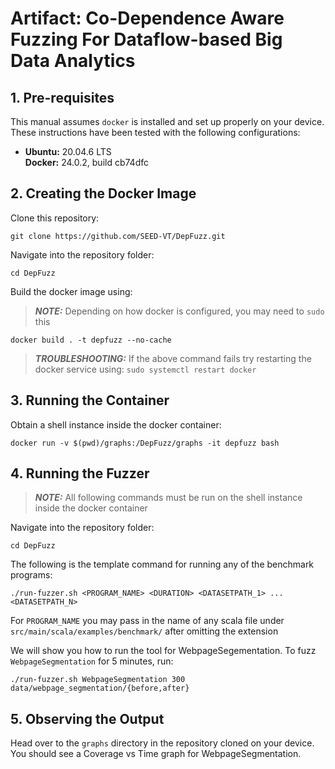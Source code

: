 # Artifact: Co-Dependence Aware Fuzzing For Dataflow-based Big Data Analytics
## 1. Pre-requisites
This manual assumes `docker` is installed and set up properly on your device.\
These instructions have been tested with the following configurations: 
* **Ubuntu:** 20.04.6 LTS\
  **Docker:** 24.0.2, build cb74dfc
## 2. Creating the Docker Image
Clone this repository:
```
git clone https://github.com/SEED-VT/DepFuzz.git
```
Navigate into the repository folder:
```
cd DepFuzz
```
Build the docker image using:
> **_NOTE:_** Depending on how docker is configured, you may need to `sudo` this
```
docker build . -t depfuzz --no-cache
```
> **_TROUBLESHOOTING:_** If the above command fails try restarting the docker service using: `sudo systemctl restart docker`

## 3. Running the Container
Obtain a shell instance inside the docker container:
```
docker run -v $(pwd)/graphs:/DepFuzz/graphs -it depfuzz bash
```
## 4. Running the Fuzzer
> **_NOTE:_** All following commands must be run on the shell instance inside the docker container

Navigate into the repository folder:
```
cd DepFuzz
```
The following is the template command for running any of the benchmark programs:
```
./run-fuzzer.sh <PROGRAM_NAME> <DURATION> <DATASETPATH_1> ... <DATASETPATH_N>
```
For `PROGRAM_NAME` you may pass in the name of any scala file under `src/main/scala/examples/benchmark/` after omitting the extension

We will show you how to run the tool for WebpageSegementation. To fuzz `WebpageSegmentation` for 5 minutes, run:
```
./run-fuzzer.sh WebpageSegmentation 300 data/webpage_segmentation/{before,after}
```

## 5. Observing the Output

Head over to the `graphs` directory in the repository cloned on your device. You should see a Coverage vs Time graph for WebpageSegmentation.

